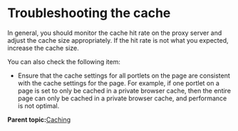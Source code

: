 # Troubleshooting the cache

In general, you should monitor the cache hit rate on the proxy server and adjust the cache size appropriately. If the hit rate is not what you expected, increase the cache size.

You can also check the following item:

-   Ensure that the cache settings for all portlets on the page are consistent with the cache settings for the page. For example, if one portlet on a page is set to only be cached in a private browser cache, then the entire page can only be cached in a private browser cache, and performance is not optimal.

**Parent topic:**[Caching](../security/tune_cache.md)

